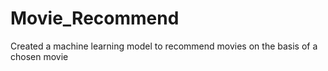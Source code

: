 # Movie_Recommend
Created a machine learning model to recommend movies on the basis of a chosen movie
